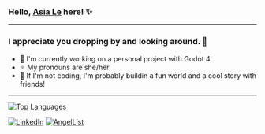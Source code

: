 ### Hello, [Asia Le](https://le-as-a.github.io/) here! ✨ 

---

### I appreciate you dropping by and looking around. 💖 

- 👾 I'm currently working on a personal project with Godot 4
- ♀️ My pronouns are she/her
- 🐉 If I'm not coding, I'm probably buildin a fun world and a cool story with friends!

---
[![Top Languages](https://github-readme-stats.vercel.app/api/top-langs/?username=le-as-a)](https://github.com/le-as-a/github-readme-stats)

[![LinkedIn](https://img.shields.io/badge/linkedin-%230077B5.svg?style=for-the-badge&logo=linkedin&logoColor=white)](https://www.linkedin.com/in/asia-le-073860103/) [![AngelList](https://img.shields.io/badge/AngelList-%23D4D4D4.svg?style=for-the-badge&logo=AngelList&logoColor=black)](https://angel.co/u/asia-le-1)


<!--
**le-as-a/le-as-a** is a ✨ _special_ ✨ repository because its `README.md` (this file) appears on your GitHub profile.

Here are some ideas to get you started:

- 🔭 I’m currently working on ...
- 🌱 I’m currently learning ...
- 👯 I’m looking to collaborate on ...
- 🤔 I’m looking for help with ...
- 💬 Ask me about ...
- 📫 How to reach me: ...
- 😄 Pronouns: ...
- ⚡ Fun fact: ...
-->
